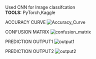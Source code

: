Used CNN for Image classifcation<br>
<b>TOOLS:</b> PyTorch,Kaggle

ACCURACY CURVE
![Accuracy_Curve](https://github.com/user-attachments/assets/735e2788-ea93-45d3-86cd-08b53b79f8b0)

CONFUSION MATRIX
![confusion_matrix](https://github.com/user-attachments/assets/ac5864d1-ff89-4a88-b546-d6ba1eb3a2a4)

PREDICTION OUTPUT1
![output1](https://github.com/user-attachments/assets/b14ff3cd-7da0-4cb4-973f-cd2a9a688461)

PREDICTION OUTPUT2
![output2](https://github.com/user-attachments/assets/812c9ed8-491b-4d40-a884-08862ee31280)



